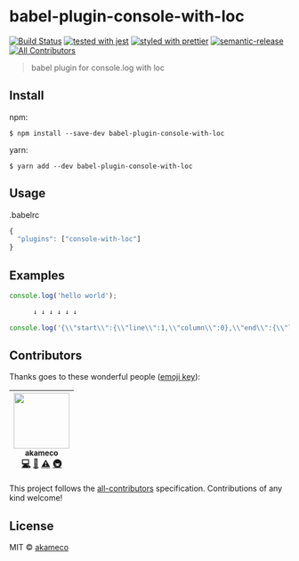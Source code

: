 # babel-plugin-console-with-loc

[![Build Status](https://travis-ci.org/akameco/babel-plugin-console-with-loc.svg?branch=master)](https://travis-ci.org/akameco/babel-plugin-console-with-loc)
[![tested with jest](https://img.shields.io/badge/tested_with-jest-99424f.svg)](https://github.com/facebook/jest)
[![styled with prettier](https://img.shields.io/badge/styled_with-prettier-ff69b4.svg)](https://github.com/prettier/prettier)
[![semantic-release](https://img.shields.io/badge/%20%20%F0%9F%93%A6%F0%9F%9A%80-semantic--release-e10079.svg)](https://github.com/semantic-release/semantic-release)
[![All Contributors](https://img.shields.io/badge/all_contributors-1-orange.svg?style=flat-square)](#contributors)

> babel plugin for console.log with loc

## Install

npm:

```
$ npm install --save-dev babel-plugin-console-with-loc
```

yarn:

```
$ yarn add --dev babel-plugin-console-with-loc
```

## Usage

.babelrc

```js
{
  "plugins": ["console-with-loc"]
}
```

## Examples

```js
console.log('hello world');

      ↓ ↓ ↓ ↓ ↓ ↓

console.log('{\\"start\\":{\\"line\\":1,\\"column\\":0},\\"end\\":{\\"line\\":1,\\"column\\":26}}', 'hello world');
```

## Contributors

Thanks goes to these wonderful people
([emoji key](https://github.com/kentcdodds/all-contributors#emoji-key)):

<!-- ALL-CONTRIBUTORS-LIST:START - Do not remove or modify this section -->

<!-- prettier-ignore -->
| [<img src="https://avatars2.githubusercontent.com/u/4002137?v=4" width="100px;"/><br /><sub><b>akameco</b></sub>](http://akameco.github.io)<br />[💻](https://github.com/akameco/babel-plugin-console-with-loc/commits?author=akameco "Code") [📖](https://github.com/akameco/babel-plugin-console-with-loc/commits?author=akameco "Documentation") [⚠️](https://github.com/akameco/babel-plugin-console-with-loc/commits?author=akameco "Tests") [🚇](#infra-akameco "Infrastructure (Hosting, Build-Tools, etc)") |
| :---: |

<!-- ALL-CONTRIBUTORS-LIST:END -->

This project follows the
[all-contributors](https://github.com/kentcdodds/all-contributors)
specification. Contributions of any kind welcome!

## License

MIT © [akameco](http://akameco.github.io)
